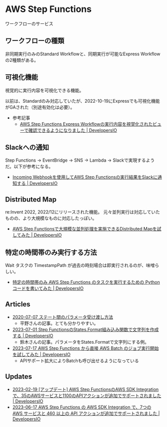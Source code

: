 # AWS Step Functions

ワークフローのサービス

## ワークフローの種類

非同期実行のみのStandard Workflowと、同期実行が可能なExpress Workflowの2種類がある。

## 可視化機能

視覚的に実行内容を可視化できる機能。

以前は、Standardのみ対応していたが、2022-10-19にExpressでも可視化機能がGAされた（別途有効化は必要）。

- 参考記事
  - [AWS Step Functions Express Workflowの実行内容を視覚化されたビューで確認できるようになりました | DevelopersIO](https://dev.classmethod.jp/articles/you-can-now-see-what-the-aws-step-functions-express-workflow-is-running-in-a-visual-view/)

## Slackへの通知

Step Functions → EventBridge → SNS → Lambda → Slackで実現するようだ。以下が参考になる。

- [Incoming Webhookを使用してAWS Step Functionsの実行結果をSlackに通知する | DevelopersIO](https://dev.classmethod.jp/articles/slack-notify-incoming-webhook-using-lambda/)

## Distributed Map

re:Invent 2022, 2022/12にリリースされた機能。
元々並列実行は対応していたものの、より大規模なものに対応したっぽい。

- [AWS Step Functionsで大規模な並列処理を実施できるDistributed Mapを試してみた | DevelopersIO](https://dev.classmethod.jp/articles/distributed-map-which-can-perform-large-scale-parallel-processing-with-aws-step-functions/)

## 特定の時間帯のみ実行する方法

Wait タスクの TimestampPath が過去の時刻場合は即実行されるのが、味噌らしい。

- [特定の時間帯のみ AWS Step Functions のタスクを実行するための Python コードを書いてみた | DevelopersIO](https://dev.classmethod.jp/articles/aws-step-functions-execute-task-specific-time-with-python-code/)

## Articles

- [2020-07-07 ステート間のパラメータ受け渡し方法](https://dev.classmethod.jp/articles/stepfunctions-parameters-inter-states/)
  - 平野さんの記事。とても分かりやすい。
- [2023-07-01 Step FunctionsのStates.Format組み込み関数で文字列を作成する | DevelopersIO](https://dev.classmethod.jp/articles/step-functions-format-strings-with-builtin-functions/)
  - 鈴木さんの記事。パラメータをStates.Formatで文字列にする例。
- [2023-07-17 AWS Step Functions から直接 AWS Batch のジョブ実行開始を試してみた | DevelopersIO](https://dev.classmethod.jp/articles/tried-starting-aws-batch-job-execution-directly-from-aws-step-functions/)
  - APIサポート拡大によりBatchも呼び出せるようになっている

## Updates

- [2023-02-19 [アップデート] AWS Step FunctionsのAWS SDK Integrationで、35のAWSサービスと1100のAPIアクションが追加でサポートされました | DevelopersIO](https://dev.classmethod.jp/articles/aws-step-functions-new-35-services-api/)
- [2023-06-17 AWS Step Functions の AWS SDK Integration で、7つの AWS サービスと 460 以上の API アクションが追加でサポートされました | DevelopersIO](https://dev.classmethod.jp/articles/aws-step-functions-adds-integration-for-7-services/)